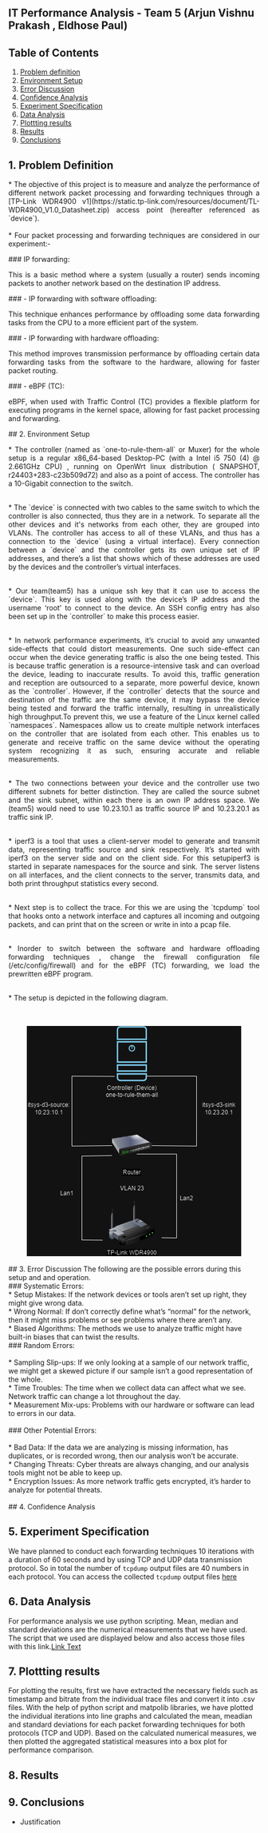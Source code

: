 ##  IT Performance Analysis - Team 5 (Arjun Vishnu Prakash , Eldhose Paul)


##  Table of Contents
1.  [Problem definition](#problemdefinition)
2.  [Environment Setup](#envirsetup)
3.  [Error Discussion](#errdiscuss)
4.  [Confidence Analysis](#confianalysis)
5.  [Experiment Specification](#expspecifi)
6.  [Data Analysis](#dataanalysis)
7.  [Plottting results](#plotresults)
8.  [Results](#results)
9.  [Conclusions](#conclusion)


## 1. Problem Definition <a id="problemdefinition"></a>
<p style="text-align: justify;">
  * The objective of this project is to measure and analyze the performance of different network packet processing and forwarding techniques through a [TP-Link WDR4900 v1](https://static.tp-link.com/resources/document/TL-WDR4900_V1.0_Datasheet.zip) access point (hereafter referenced as `device`).<br><br>
  * Four packet processing and forwarding techniques are considered in our experiment:-
</p>
### IP forwarding:
<p style="text-align: justify;">
      This is a basic method where a system (usually a router) sends incoming packets to another network based on the destination IP address.</p>
###  - IP forwarding with software offloading:
<p style="text-align: justify;">
        This technique enhances performance by offloading some data forwarding tasks from the CPU to a more efficient part of the system.</p>
###  - IP forwarding with hardware offloading:
<p style="text-align: justify;">
      This method improves transmission performance by offloading certain data forwarding tasks from the software to the hardware, allowing for faster packet routing.</p>
###  - eBPF (TC):
<p style="text-align: justify;">
      eBPF, when used with Traffic Control (TC) provides a flexible platform for executing programs in the kernel space, allowing for fast packet processing and forwarding.
</p>
## 2.  Environment Setup <a id="envirsetup"></a>
<p style="text-align: justify;">
   * The controller (named as `one-to-rule-them-all` or Muxer) for the whole setup is a regular x86_64-based Desktop-PC (with a Intel i5 750 (4) @ 2.661GHz CPU) , running  on OpenWrt linux distribution ( SNAPSHOT, r24403+283-c23b509d72) and  also as a point of access. The controller has a 10-Gigabit connection to the switch.<br><br>
</p>
<p style="text-align: justify;">
   * The `device` is connected with two cables to the same switch to which the controller is also connected, thus they are in a network. To separate all the other devices and it's networks from each other, they are grouped into VLANs. The controller has access to all of these VLANs, and thus has a connection to the `device` (using a virtual interface). Every connection between a `device` and the controller gets its own unique set of IP addresses, and there’s a list that shows which of these addresses are used by the devices and the controller’s virtual interfaces.<br><br></p>
<p style="text-align: justify;">
   * Our team(team5) has a unique ssh key that it can use to access the `device`. This key is used along with the device’s IP address and the username ‘root’ to connect to the device. An SSH config entry has also been set up  in the `controller` to make this process easier. <br><br>
</p>
<p style="text-align: justify;">
   * In network performance experiments, it’s crucial to avoid any unwanted side-effects that could distort measurements. One such side-effect can occur when the device generating traffic is also the one being tested. This is because traffic generation is a resource-intensive task and can overload the device, leading to inaccurate results. To avoid this, traffic generation and reception are outsourced to a separate, more powerful device, known as the `controller`. However, if the `controller` detects that the source and destination of the traffic are the same device, it may bypass the device being tested and forward the traffic internally, resulting in unrealistically high throughput.To prevent this, we use a feature of the Linux kernel called `namespaces`. Namespaces allow us to create multiple network interfaces on the controller that are isolated from each other. This enables us to generate and receive traffic on the same device without the operating system recognizing it as such, ensuring accurate and reliable measurements.<br><br>
 </p>
 <p style="text-align: justify;">
   * The two connections between your device and the controller use two different subnets for better distinction. They are called the source subnet and the sink subnet, within each there is an own IP address space. We (team5) would need to use 10.23.10.1 as traffic source IP and 10.23.20.1 as traffic sink IP.<br><br>
 </p>
 <p style="text-align: justify;">
   * iperf3 is a tool that uses a client-server model to generate and transmit data, representing traffic source and sink respectively. It’s started with iperf3 on the server side and  on the client side. For this setupiperf3 is started in separate namespaces for the source and sink. The server listens on all interfaces, and the client connects to the server, transmits data, and both print throughput statistics every second.<br><br>
</p>
<p style="text-align: justify;">
   * Next step is to collect the trace. For this we are using the `tcpdump` tool that hooks onto a network interface and captures all incoming and outgoing packets, and can print that on the screen or write in into a pcap file.<br><br>
</p>
<p style="text-align: justify;">
   * Inorder to switch between the software and hardware offloading forwarding techniques , change the firewall configuration file (/etc/config/firewall) and for the eBPF (TC) forwarding, we load the prewritten eBPF program.<br><br>
 </p>
   * The setup is depicted in the following diagram.<br><br><br>
  <p align="center">
  <img src="IT.drawio.png" alt="GitHub Image">
  </p>
## 3. Error Discussion <a id="errdiscuss"></a>
The following are the possible errors during this setup and and operation.<br>
### Systematic Errors:<br>
     * Setup Mistakes: If the network devices or tools aren’t set up right, they might give  wrong data.<br>
     * Wrong Normal: If don’t correctly define what’s “normal” for the network, then it might miss problems or see problems where there aren’t any.<br>
     * Biased Algorithms: The methods we use to analyze traffic might have built-in biases that can twist the results.<br>
### Random Errors:<br><br>
     * Sampling Slip-ups: If we only looking at a sample of our network traffic, we might get a skewed picture if our sample isn’t a good representation of the whole.<br>
     * Time Troubles: The time when we collect data can affect what we see. Network traffic can change a lot throughout the day.<br>
     * Measurement Mix-ups: Problems with our hardware or software can lead to errors in our data.<br><br>
### Other Potential Errors:<br><br>
     * Bad Data: If the data we are analyzing is missing information, has duplicates, or is recorded wrong, then our analysis won’t be accurate.<br>
     * Changing Threats: Cyber threats are always changing, and our analysis tools might not be able to keep up.<br>
     * Encryption Issues: As more network traffic gets encrypted, it’s harder to analyze for potential threats.<br><br>
## 4.  Confidence Analysis <a id="confianalysis"></a>

## 5.  Experiment Specification <a id="expspecifi"></a>
  We have planned to conduct each forwarding techniques 10 iterations with a duration of 60 seconds and by using TCP and UDP data transmission protocol. So in total the number of `tcpdump` output files are 40 numbers in each protocol. You can access the collected `tcpdump` output files [here](https://zenodo.org/uploads/new)
  <br> 
## 6.  Data Analysis <a id="dataanalysis"></a>
   For performance analysis we use python scripting. Mean, median and standard deviations are the numerical measurements that we have used. <br>
   The script that we used are displayed below and also access those files with this link.[Link Text](https://www.example.com)
## 7.  Plottting results <a id="plotresults"></a>
   For plotting the results, first we have extracted the necessary fields such as timestamp and bitrate from the individual trace files and convert it into .csv files. With the help of python script and matpolib libraries, we have plotted the individual iterations into line graphs and calculated the mean, meadian and standard deviations for each packet forwarding techniques for both protocols (TCP and UDP). Based on the calculated numerical measures, we then plotted the aggregated statistical measures into a box plot for performance comparison.<br>
   
## 8.  Results <a id="results"></a>
  
## 9.  Conclusions <a id="conclusion"></a>
   * Justification



